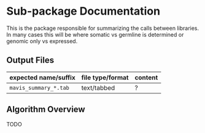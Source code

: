 # Sub-package Documentation

This is the package responsible for summarizing the calls between libraries. In many cases
this will be where somatic vs germline is determined or genomic only vs expressed.

Output Files
--------------

| expected name/suffix    | file type/format | content |
| ----------------------- | ---------------- | ------- |
| ``mavis_summary_*.tab`` | text/tabbed      | ?       |


Algorithm Overview
---------------------
TODO
